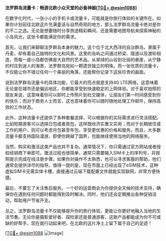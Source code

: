 **法罗群岛流量卡：畅游北欧小众天堂的必备神器[[TG💪+ @esim1088](https://t.me/s/esim1088)]**

在数字化时代，一张小小的手机卡或流量卡，可能就是你旅行体验的关键所在。如果你计划前往北欧这片充满童话与自然奇观的地方，那么法罗群岛流量卡绝对是你的不二之选。无论是想要随时分享旅途精彩瞬间，还是需要地图导航来探索神秘的小岛风光，这张卡都能满足你的需求。

首先，让我们来聊聊法罗群岛本身的魅力。这个位于北大西洋的自治群岛，隶属于丹麦，却有着自己独特的文化和风景。这里的岛屿之间通过桥梁、隧道以及渡轮相连，而每一座小岛都仿佛是大自然的艺术品。从翠绿的山谷到壮丽的悬崖，从宁静的村庄到迷人的海景，法罗群岛宛如一颗遗世独立的明珠。而一张优质的流量卡，不仅能让你不错过任何一个美丽的角落，还能帮你记录下这些珍贵的画面。

说到法罗群岛流量卡的具体功能，它最大的亮点就是支持4G LTE网络，这意味着无论是在城市还是偏远地区，你都能享受到快速稳定的上网体验。对于喜欢拍照的朋友来说，这意味着你可以即时上传照片到社交媒体，让朋友们第一时间感受到你的快乐；而对于商务人士而言，这也意味着你可以随时随地处理工作邮件，保持高效的工作状态。

此外，这种流量卡还提供了多种套餐选择，可以根据你的实际需求进行灵活搭配。比如短期游客可以选择日包或者周包，这样既经济实惠又实用；而对于长期居住或工作的用户，则可以考虑月包甚至年包，享受更优惠的价格和服务。而且，大多数流量卡都支持国际漫游，即使你跨越了国界，也能继续使用当地的网络服务。

当然，购买和激活这类产品也并不复杂。通常情况下，你只需通过官方网站或者授权经销商下单即可。激活过程也很简单，通常只需要输入SIM卡上的序列号，并按照提示完成在线注册步骤。如果你对操作不太熟悉，也可以寻求客服的帮助，他们通常会提供详尽的指导。值得一提的是，现在市面上已经出现了eSIM技术，这种虚拟SIM卡无需实体卡槽，直接通过云端下载配置文件就能实现联网，非常方便快捷。

最后，不要忘了关注售后服务。一个好的运营商会为你提供全天候的技术支持，确保你在遇到任何问题时都能得到及时解决。同时，他们还会定期推出各种促销活动，帮助用户节省开支。

总之，法罗群岛流量卡不仅能够提升你的旅行体验，更能让你更好地融入当地的生活节奏。无论你是摄影爱好者、探险家还是普通游客，这款产品都能成为你不可或缺的好帮手。现在就行动起来吧，在北欧的这片净土上留下属于自己的足迹！

[[TG💪+ @esim1088](https://t.me/s/esim1088) ![Image](https://i.postimg.cc/4NQfJmqS/Snipaste-2025-05-13-00-14-12.png)]